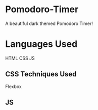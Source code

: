 # Pomodoro-Timer
A beautiful dark themed Pomodoro Timer!

# Languages Used
HTML
CSS
JS

## CSS Techniques Used
Flexbox
## JS
